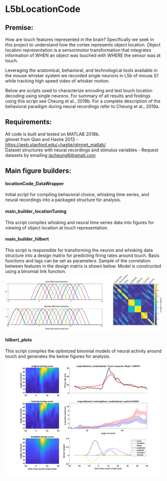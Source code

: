 # L5bLocationCode

## Premise: 
How are touch features represented in the brain? Specifically we seek in this project to understand how the cortex represents object location. Object location representation is a sensorimotor transformation that integrates information of WHEN an object was touched with WHERE the sensor was at touch. 

Leveraging the anatomical, behavioral, and technological tools available in the mouse whisker system we recorded single neurons in L5b of mouse S1 while tracking high speed video of whisker motion.  

Below are scripts used to characterize encoding and test touch location decoding using single neurons. For summary of all results and findings using this script see Cheung et al., 2019b. For a complete description of the behavioral paradigm during neural recordings refer to Cheung et al., 2019a. 

## Requirements: 
All code is built and tested on MATLAB 2018b. <br />
glmnet from Qian and Hastie 2013 - https://web.stanford.edu/~hastie/glmnet_matlab/ <br />
Dataset structures with neural recordings and stimulus variables - Request datasets by emailing jacheung6@gmail.com <br />



## Main figure builders: 
#### locationCode_DataWrapper
Initial script for compiling behavioral choice, whisking time series, and neural recordings into a packaged structure for analysis. 

#### main_builder_locationTuning
This script compiles whisking and neural time series data into figures for viewing of object location at touch representation. 

#### main_builder_hilbert
This script is responsible for transforming the neuron and whisking data structure into a design matrix for predicting firing rates around touch. Basis functions and lags can be set as parameters. Sample of the correlation between features in the design matrix is shown below. Model is constructed using a binomial link function. 
![Alt text](./pictures/sampleCorrelationDmatX.png)


#### hilbert_plots
This script compiles the optimized binomial models of neural activity around touch and generates the below figures for analysis. 
![Alt text](./pictures/sampleModeledHilbert.png)